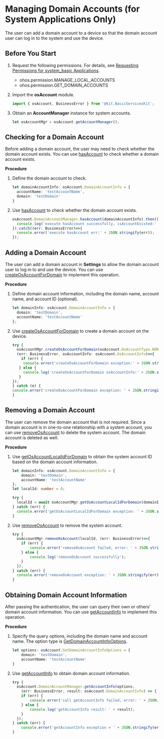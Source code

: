 # Managing Domain Accounts (for System Applications Only)

The user can add a domain account to a device so that the domain account user can log in to the system and use the device.

## Before You Start

1. Request the following permissions. For details, see [Requesting Permissions for system_basic Applications](../../security/AccessToken/determine-application-mode.md#requesting-permissions-for-system_basic-applications).
   - ohos.permission.MANAGE_LOCAL_ACCOUNTS
   - ohos.permission.GET_DOMAIN_ACCOUNTS

2. Import the **osAccount** module.

   ```ts
   import { osAccount, BusinessError } from '@kit.BasicServicesKit';
   ```

3. Obtain an **AccountManager** instance for system accounts.

   ```ts
   let osAccountMgr = osAccount.getAccountManager();
   ```

## Checking for a Domain Account

Before adding a domain account, the user may need to check whether the domain account exists. You can use [hasAccount](../../reference/apis-basic-services-kit/js-apis-osAccount-sys.md#hasaccount10) to check whether a domain account exists.

**Procedure**

1. Define the domain account to check.

   ```ts
   let domainAccountInfo: osAccount.DomainAccountInfo = {
     accountName: 'testAccountName',
     domain: 'testDomain'
   }
   ```

2. Use [hasAccount](../../reference/apis-basic-services-kit/js-apis-osAccount-sys.md#hasaccount10) to check whether the domain account exists.

   ```ts
   osAccount.DomainAccountManager.hasAccount(domainAccountInfo).then((isAccountExisted: boolean)=>{
     console.log('execute hasAccount successfully, isAccountExisted:' + JSON.stringify(isAccountExisted));
   }).catch((err: BusinessError)=>{
     console.error('execute hasAccount err:' + JSON.stringify(err));
   });
   ```

## Adding a Domain Account

The user can add a domain account in **Settings** to allow the domain account user to log in to and use the device. You can use [createOsAccountForDomain](../../reference/apis-basic-services-kit/js-apis-osAccount-sys.md#createosaccountfordomain8) to implement this operation.

**Procedure**

1. Define domain account information, including the domain name, account name, and account ID (optional).

   ```ts
   let domainInfo: osAccount.DomainAccountInfo = {
     domain: 'testDomain',
     accountName: 'testAccountName'
   };
   ```

2. Use [createOsAccountForDomain](../../reference/apis-basic-services-kit/js-apis-osAccount-sys.md#createosaccountfordomain8) to create a domain account on the device.

   ```ts
   try {
     osAccountMgr.createOsAccountForDomain(osAccount.OsAccountType.NORMAL, domainInfo,
     (err: BusinessError, osAccountInfo: osAccount.OsAccountInfo)=>{
       if (err) {
        console.error('createOsAccountForDomain exception:' + JSON.stringify(err));
      } else {
        console.log('createOsAccountForDomain osAccountInfo:' + JSON.stringify(osAccountInfo));
      }
   });
   } catch (e) {
   console.error('createOsAccountForDomain exception: ' + JSON.stringify(e));
   }
   ```

## Removing a Domain Account

The user can remove the domain account that is not required. Since a domain account is in one-to-one relationship with a system account, you can use [removeOsAccount](../../reference/apis-basic-services-kit/js-apis-osAccount-sys.md#removeosaccount) to delete the system account. The domain account is deleted as well.

**Procedure**

1. Use [getOsAccountLocalIdForDomain](../../reference/apis-basic-services-kit/js-apis-osAccount.md#getosaccountlocalidfordomain9) to obtain the system account ID based on the domain account information.

   ```ts
   let domainInfo: osAccount.DomainAccountInfo = {
       domain: 'testDomain',
       accountName: 'testAccountName'
   };
   let localId: number = 0;

   try {
     localId = await osAccountMgr.getOsAccountLocalIdForDomain(domainInfo);
   } catch (err) {
     console.error('getOsAccountLocalIdForDomain exception: ' + JSON.stringify(err));
   }
   ```

2. Use [removeOsAccount](../../reference/apis-basic-services-kit/js-apis-osAccount-sys.md#removeosaccount) to remove the system account.

   ```ts
   try {
     osAccountMgr.removeOsAccount(localId, (err: BusinessError)=>{
       if (err) {
           console.error('removeOsAccount failed, error: ' + JSON.stringify(err));
       } else {
           console.log('removeOsAccount successfully');
       }
     });
   } catch (err) {
     console.error('removeOsAccount exception: ' + JSON.stringify(err));
   }
   ```

## Obtaining Domain Account Information

After passing the authentication, the user can query their own or others' domain account information. You can use [getAccountInfo](../../reference/apis-basic-services-kit/js-apis-osAccount-sys.md#getaccountinfo10) to implement this operation.

**Procedure**

1. Specify the query options, including the domain name and account name. The option type is [GetDomainAccountInfoOptions](../../reference/apis-basic-services-kit/js-apis-osAccount-sys.md#getdomainaccountinfooptions10).

   ```ts
   let options: osAccount.GetDomainAccountInfoOptions = {
       domain: 'testDomain',
       accountName: 'testAccountName'
   }
   ```

2. Use [getAccountInfo](../../reference/apis-basic-services-kit/js-apis-osAccount-sys.md#getaccountinfo10) to obtain domain account information.

   ```ts
   try {
     osAccount.DomainAccountManager.getAccountInfo(options,
       (err: BusinessError, result: osAccount.DomainAccountInfo) => {
       if (err) {
           console.error('call getAccountInfo failed, error: ' + JSON.stringify(err));
       } else {
           console.log('getAccountInfo result: ' + result);
       }
     });
   } catch (err) {
       console.error('getAccountInfo exception = ' + JSON.stringify(err));
   }
   ```
